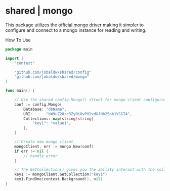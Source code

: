 # shared | mongo

This package utilizes the [official mongo driver](https://godoc.org/go.mongodb.org/mongo-driver/mongo@v1.7.2 "v1.9.1") making it simpler to configure and connect to a mongo instance for reading and writing.

How To Use

``` go
package main

import (
	"context"

	"github.com/jobaldw/shared/config"
	"github.com/jobaldw/shared/mongo"
)

func main() {

	// Use the shared config.Mongo() struct for mongo client configurations.
	conf := config.Mongo{
		Database: "dbName",
		URI:      "bW9uZ28rc3ZyOi8vPHlvdXJNb25nb1VSST4",
		Collections: map[string]string{
			"key1": "value1",
		},
	}

	// Create new mongo client.
	mongoClient, err := mongo.New(conf)
	if err != nil {
		// handle error
	}

	// The GetCollection() gives you the ability interact with the collection's CRUD operations.
	key1 := mongoClient.GetCollection("key1")
	key1.FindOne(context.Background(), nil)
}
```
